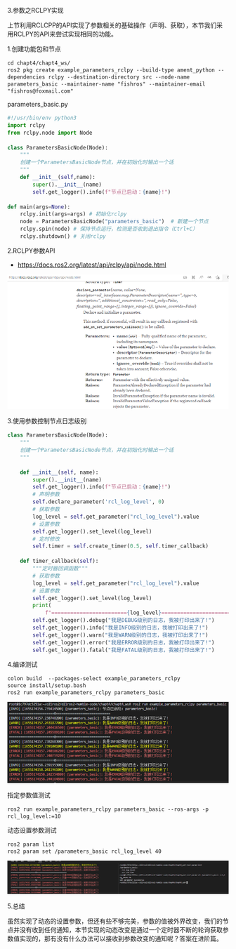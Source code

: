 3.参数之RCLPY实现

上节利用RCLCPP的API实现了参数相关的基础操作（声明、获取），本节我们采用RCLPY的API来尝试实现相同的功能。

1.创建功能包和节点

```shell
cd chapt4/chapt4_ws/
ros2 pkg create example_parameters_rclpy --build-type ament_python --dependencies rclpy --destination-directory src --node-name parameters_basic --maintainer-name "fishros" --maintainer-email "fishros@foxmail.com"
```

parameters_basic.py

```python
#!/usr/bin/env python3
import rclpy
from rclpy.node import Node

class ParametersBasicNode(Node):
    """
    创建一个ParametersBasicNode节点，并在初始化时输出一个话
    """
    def __init__(self,name):
        super().__init__(name)
        self.get_logger().info(f"节点已启动：{name}!")

def main(args=None):
    rclpy.init(args=args) # 初始化rclpy
    node = ParametersBasicNode("parameters_basic")  # 新建一个节点
    rclpy.spin(node) # 保持节点运行，检测是否收到退出指令（Ctrl+C）
    rclpy.shutdown() # 关闭rclpy
```

2.RCLPY参数API

- https://docs.ros2.org/latest/api/rclpy/api/node.html

![image-20220614103129915](3.参数之RCLPY实现/imgs/image-20220614103129915.png)


3.使用参数控制节点日志级别

```python
class ParametersBasicNode(Node):
    """
    创建一个ParametersBasicNode节点，并在初始化时输出一个话
    """

    def __init__(self, name):
        super().__init__(name)
        self.get_logger().info(f"节点已启动：{name}!")
        # 声明参数
        self.declare_parameter('rcl_log_level', 0)
        # 获取参数
        log_level = self.get_parameter("rcl_log_level").value
        # 设置参数
        self.get_logger().set_level(log_level)
        # 定时修改
        self.timer = self.create_timer(0.5, self.timer_callback)

    def timer_callback(self):
        """定时器回调函数"""
        # 获取参数
        log_level = self.get_parameter("rcl_log_level").value
        # 设置参数
        self.get_logger().set_level(log_level)
        print(
            f"========================{log_level}=============================")
        self.get_logger().debug("我是DEBUG级别的日志，我被打印出来了!")
        self.get_logger().info("我是INFO级别的日志，我被打印出来了!")
        self.get_logger().warn("我是WARN级别的日志，我被打印出来了!")
        self.get_logger().error("我是ERROR级别的日志，我被打印出来了!")
        self.get_logger().fatal("我是FATAL级别的日志，我被打印出来了!")


```

4.编译测试

```shell
colon build  --packages-select example_parameters_rclpy
source install/setup.bash
ros2 run example_parameters_rclpy parameters_basic
```

![image-20220614103631463](3.参数之RCLPY实现/imgs/image-20220614103631463.png)

指定参数值测试

```shell
ros2 run example_parameters_rclpy parameters_basic --ros-args -p rcl_log_level:=10
```

动态设置参数测试

```shell
ros2 param list
ros2 param set /parameters_basic rcl_log_level 40
```

![image-20220614103936286](3.参数之RCLPY实现/imgs/image-20220614103936286.png)

5.总结

虽然实现了动态的设置参数，但还有些不够完美，参数的值被外界改变，我们的节点并没有收到任何通知，本节实现的动态改变是通过一个定时器不断的轮询获取参数值实现的，那有没有什么办法可以接收到参数改变的通知呢？答案在进阶篇。
